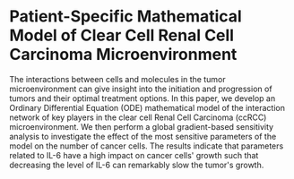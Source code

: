 # Patient-Specific Mathematical Model of Clear Cell Renal Cell Carcinoma Microenvironment

The interactions between cells and molecules in the tumor microenvironment can give insight into the initiation and progression of tumors and their optimal treatment options. In this paper, we develop an Ordinary Differential Equation (ODE) mathematical model of the interaction network of key players in the clear cell Renal Cell Carcinoma (ccRCC) microenvironment. We then perform a global gradient-based sensitivity analysis to investigate the effect of the most sensitive parameters of the model on the number of cancer cells. The results indicate that parameters related to IL-6  have a high impact on cancer cells' growth such that decreasing the level of IL-6 can remarkably slow the tumor's growth.
